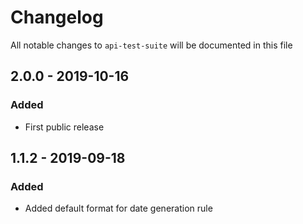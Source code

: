 # Changelog

All notable changes to `api-test-suite` will be documented in this file

## 2.0.0 - 2019-10-16

### Added

- First public release

## 1.1.2 - 2019-09-18

### Added

- Added default format for date generation rule
